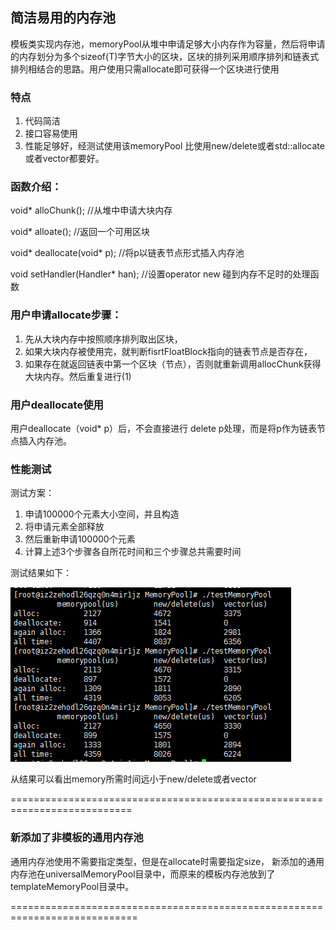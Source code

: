 
## 简洁易用的内存池
模板类实现内存池，memoryPool从堆中申请足够大小内存作为容量，然后将申请的内存划分为多个sizeof(T)字节大小的区块，区块的排列采用顺序排列和链表式排列相结合的思路。用户使用只需allocate即可获得一个区块进行使用

### 特点
1. 代码简洁
2. 接口容易使用
3. 性能足够好，经测试使用该memoryPool 比使用new/delete或者std::allocate或者vector都要好。

### 函数介绍：
void* alloChunk(); //从堆中申请大块内存

void* alloate();  //返回一个可用区块

void* deallocate(void* p);  //将p以链表节点形式插入内存池

void setHandler(Handler* han); //设置operator new 碰到内存不足时的处理函数


### 用户申请allocate步骤：
1. 先从大块内存中按照顺序排列取出区块，
2. 如果大块内存被使用完，就判断fisrtFloatBlock指向的链表节点是否存在，
3. 如果存在就返回链表中第一个区块（节点），否则就重新调用allocChunk获得大块内存。然后重复进行(1)
### 用户deallocate使用
用户deallocate（void* p）后，不会直接进行  delete p处理，而是将p作为链表节点插入内存池。


### 性能测试

测试方案：
1. 申请100000个元素大小空间，并且构造  
2. 将申请元素全部释放  
3. 然后重新申请100000个元素  
4. 计算上述3个步骤各自所花时间和三个步骤总共需要时间


测试结果如下：

![测试结果](memoryPool.png)

从结果可以看出memory所需时间远小于new/delete或者vector


===========================================================================

### 新添加了非模板的通用内存池  
通用内存池使用不需要指定类型，但是在allocate时需要指定size，
新添加的通用内存池在universalMemoryPool目录中，而原来的模板内存池放到了templateMemoryPool目录中。

============================================================================
